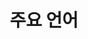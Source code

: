 ---
widget: featurette

headless: true

weight: 20

title: 주요 언어

feature:
    - icon: code
    - name: 
    - description: C/C++
    
    - icon: code
    - name: 
    - description: C#

    - icon: code
    - name: 
    - description: Java

design:
  columns: '1'
  css_style: "text-align: justify;"
---